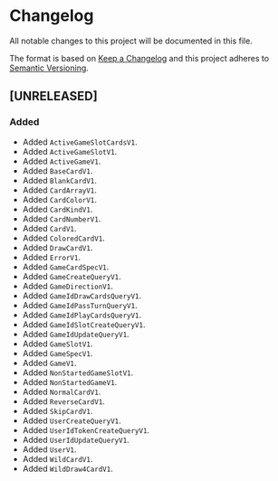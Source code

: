 # Changelog
All notable changes to this project will be documented in this file.

The format is based on [Keep a Changelog](http://keepachangelog.com/en/1.0.0/)
and this project adheres to [Semantic Versioning](http://semver.org/spec/v2.0.0.html).

<!--
## [UNRELEASED]

### Added
### Changed
### Deprecated
### Removed
### Fixed
### Security
### Docs
-->




## [UNRELEASED]

### Added
- Added `ActiveGameSlotCardsV1`.
- Added `ActiveGameSlotV1`.
- Added `ActiveGameV1`.
- Added `BaseCardV1`.
- Added `BlankCardV1`.
- Added `CardArrayV1`.
- Added `CardColorV1`.
- Added `CardKindV1`.
- Added `CardNumberV1`.
- Added `CardV1`.
- Added `ColoredCardV1`.
- Added `DrawCardV1`.
- Added `ErrorV1`.
- Added `GameCardSpecV1`.
- Added `GameCreateQueryV1`.
- Added `GameDirectionV1`.
- Added `GameIdDrawCardsQueryV1`.
- Added `GameIdPassTurnQueryV1`.
- Added `GameIdPlayCardsQueryV1`.
- Added `GameIdSlotCreateQueryV1`.
- Added `GameIdUpdateQueryV1`.
- Added `GameSlotV1`.
- Added `GameSpecV1`.
- Added `GameV1`.
- Added `NonStartedGameSlotV1`.
- Added `NonStartedGameV1`.
- Added `NormalCardV1`.
- Added `ReverseCardV1`.
- Added `SkipCardV1`.
- Added `UserCreateQueryV1`.
- Added `UserIdTokenCreateQueryV1`.
- Added `UserIdUpdateQueryV1`.
- Added `UserV1`.
- Added `WildCardV1`.
- Added `WildDraw4CardV1`.



